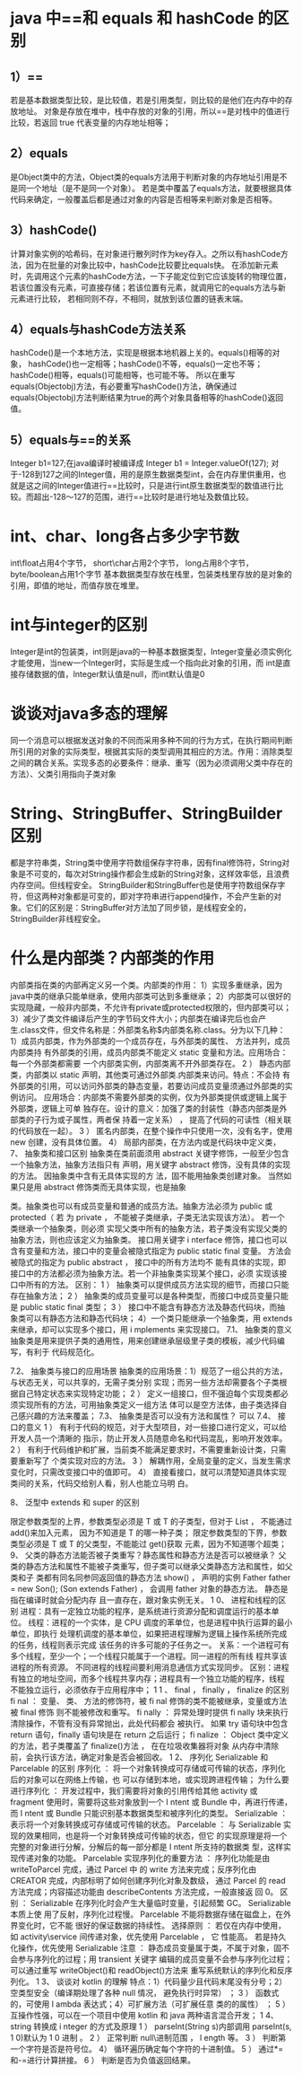 # java 中==和 equals 和 hashCode 的区别
## 1）== 
若是基本数据类型比较，是比较值，若是引用类型，则比较的是他们在内存中的存放地址。
对象是存放在堆中，栈中存放的对象的引用，所以==是对栈中的值进行比较，若返回 true
代表变量的内存地址相等；
## 2）equals
是Object类中的方法，Object类的equals方法用于判断对象的内存地址引用是不是同一个地址（是不是同一个对象）。
若是类中覆盖了equals方法，就要根据具体代码来确定，一般覆盖后都是通过对象的内容是否相等来判断对象是否相等。
## 3）hashCode()
计算对象实例的哈希码，在对象进行散列时作为key存入。之所以有hashCode方法，因为在批量的对象比较中，hashCode比较要比equals快。
在添加新元素时，先调用这个元素的hashCode方法，一下子能定位到它应该旋转的物理位置，若该位置没有元素，可直接存储；若该位置有元素，就调用它的equals方法与新元素进行比较，
若相同则不存，不相同，就放到该位置的链表末端。
## 4）equals与hashCode方法关系
hashCode()是一个本地方法，实现是根据本地机器上关的。equals()相等的对象，
hashCode()也一定相等；hashCode()不等，equals()一定也不等；hashCode()相等，equals()可能相等，也可能不等。
所以在重写equals(Objectobj)方法，有必要重写hashCode()方法，确保通过
equals(Objectobj)方法判断结果为true的两个对象具备相等的hashCode()返回值。
## 5）equals与==的关系
Integer b1=127;在java编译时被编译成
Integer b1 = Integer.valueOf(127);
对于-128到127之间的Integer值，用的是原生数据类型int，会在内存里供重用，也就是这之间的Integer值进行==比较时，只是进行int原生数据类型的数值进行比较。而超出-128〜127的范围，进行==比较时是进行地址及数值比较。

# int、char、long各占多少字节数
int\float占用4个字节，
short\char占用2个字节，
long占用8个字节，
byte/boolean占用1个字节
基本数据类型存放在栈里，包装类栈里存放的是对象的引用，即值的地址，而值存放在堆里。

# int与integer的区别
Integer是int的包装类，int则是java的一种基本数据类型，Integer变量必须实例化才能使用，当new一个Integer时，实际是生成一个指向此对象的引用，而
int是直接存储数据的值，Integer默认值是null，而int默认值是0

# 谈谈对java多态的理解
同一个消息可以根据发送对象的不同而采用多种不同的行为方式，在执行期间判断所引用的对象的实际类型，根据其实际的类型调用其相应的方法。作用：消除类型之间的耦合关系。实现多态的必要条件：继承、重写（因为必须调用父类中存在的方法）、父类引用指向子类对象

# String、StringBuffer、StringBuilder区别
都是字符串类，String类中使用字符数组保存字符串，因有final修饰符，String对象是不可变的，每次对String操作都会生成新的String对象，这样效率低，且浪费内存空间。但线程安全。
StringBuilder和StringBuffer也是使用字符数组保存字符，但这两种对象都是可变的，即对字符串进行append操作，不会产生新的对象。它们的区别是：StringBuffer对方法加了同步锁，是线程安全的，StringBuilder非线程安全。

# 什么是内部类？内部类的作用
内部类指在类的内部再定义另一个类。内部类的作用：
1）实现多重继承，因为java中类的继承只能单继承，使用内部类可达到多重继承；
2）内部类可以很好的实现隐藏，一般非内部类，不允许有private或protected权限的，但内部类可以；
3）减少了类文件编译后产生的字节码文件大小；内部类在编译完后也会产生.class文件，但文件名称是：外部类名称$内部类名称.class。分为以下几种：
  1）成员内部类，作为外部类的一个成员存在，与外部类的属性、
方法并列，成员内部类持
有外部类的引用，成员内部类不能定义
static
变量和方法。应用场合：每一个外部类都需要
一个内部类实例，内部类离不开外部类存在。
2
）
静态内部类，内部类以
static
声明，其他类可通过外部类.内部类来访问。特点：不会持
有外部类的引用，可以访问外部类的静态变量，若要访问成员变量须通过外部类的实例访问。
应用场合：内部类不需要外部类的实例，仅为外部类提供或逻辑上属于外部类，逻辑上可单
独存在。设计的意义：加强了类的封装性（静态内部类是外部类的子行为或子属性，两者保
持着一定关系）
，
提高了代码的可读性（相关联的代码放在一起）。
3
）
匿名内部类，在整个操作中只使用一次，没有名字，使用
new
创建，没有具体位置。
4）
局部内部类，在方法内或是代码块中定义类，
7、
抽象类和接口区别
抽象类在类前面须用
abstract
关键字修饰，一般至少包含一个抽象方法，抽象方法指只有
声明，用关键字
abstract
修饰，没有具体的实现的方法。
因抽象类中含有无具体实现的方
法，固不能用抽象类创建对象。
当然如果只是用
abstract
修饰类而无具体实现，也是抽象

类。抽象类也可以有成员变量和普通的成员方法。抽象方法必须为
public
或
protected（
若
为
private
，
不能被子类继承，子类无法实现该方法）。
若一个类继承一个抽象类，则必须
实现父类中所有的抽象方法，若子类没有实现父类的抽象方法，则也应该定义为抽象类。
接口用关键字
i
nterface
修饰，接口也可以含有变量和方法，接口中的变量会被隐式指定为
public
static
final
变量。
方法会被隐式的指定为
public
abstract
，
接口中的所有方法均不
能有具体的实现，即接口中的方法都必须为抽象方法。若一个非抽象类实现某个接口，必须
实现该接口中所有的方法。
区别：
1
）
抽象类可以提供成员方法实现的细节，而接口只能存在抽象方法；
2
）
抽象类的成员变量可以是各种类型，而接口中成员变量只能是
public
static
final
类型；
3
）
接口中不能含有静态方法及静态代码块，而抽象类可以有静态方法和静态代码块；
4）一个类只能继承一个抽象类，用
extends
来继承，却可以实现多个接口，用
i
mplements
来实现接口。
7.1、
抽象类的意义
抽象类是用来提供子类的通用性，用来创建继承层级里子类的模板，减少代码编写，有利于
代码规范化。

7.2、
抽象类与接口的应用场景
抽象类的应用场景：1）规范了一组公共的方法，与状态无关，可以共享的，无需子类分别
实现；而另一些方法却需要各个子类根据自己特定状态来实现特定功能；
2
）
定义一组接口，但不强迫每个实现类都必须实现所有的方法，可用抽象类定义一组方法
体可以是空方法体，由子类选择自己感兴趣的方法来覆盖；
7.3、
抽象类是否可以没有方法和属性？
可以
7.4、
接口的意义
1
）
有利于代码的规范，对于大型项目，对一些接口进行定义，可以给开发人员一个清晰的
指示，防止开发人员随意命名和代码混乱，影响开发效率。
2
）
有利于代码维护和扩展，当前类不能满足要求时，不需要重新设计类，只需要重新写了
个类实现对应的方法。
3
）
解耦作用，全局变量的定义，当发生需求变化时，只需改变接口中的值即可。
4）
直接看接口，就可以清楚知道具体实现类间的关系，代码交给别人看，别人也能立马明
白。

8、
泛型中
extends
和
super
的区别
<?
extends
T>限定参数类型的上界，参数类型必须是
T
或
T
的子类型，但对于
List<?
extends
T>
，
不能通过
add()来加入元素，
因为不知道<?
extends
T>是
T
的哪一种子类；
<?
super
T>限定参数类型的下界，参数类型必须是
T
或
T
的父类型，不能能过
get()获取
元素，因为不知道哪个超类；
9、
父类的静态方法能否被子类重写？静态属性和静态方法是否可以被继承？
父类的静态方法和属性不能被子类重写，但子类可以继承父类静态方法和属性，如父类和子
类都有同名同参同返回值的静态方法
show()
，
声明的实例
Father
father
=
new
Son();
(Son
extends
Father)
，
会调用
father
对象的静态方法。
静态是指在编译时就会分配内存
且一直存在，跟对象实例无关。
1
0、
进程和线程的区别
进程：具有一定独立功能的程序，是系统进行资源分配和调度运行的基本单位。
线程：进程的一个实体，是
CPU
调度的苯单位，也是进程中执行运算的最小单位，即执行
处理机调度的基本单位，如果把进程理解为逻辑上操作系统所完成的任务，线程则表示完成
该任务的许多可能的子任务之一。
关系：一个进程可有多个线程，至少一个；一个线程只能属于一个进程。同一进程的所有线

程共享该进程的所有资源。
不同进程的线程间要利用消息通信方式实现同步。
区别：进程有独立的地址空间，而多个线程共享内存；进程具有一个独立功能的程序，线程
不能独立运行，必须依存于应用程序中；
1
1
、
final
，
finally
，
finalize
的区别
fi
nal
：
变量、
类、
方法的修饰符，被
fi
nal
修饰的类不能被继承，变量或方法被
final
修饰
则不能被修改和重写。
fi
nally
：
异常处理时提供
fi
nally
块来执行清除操作，不管有没有异常抛出，此处代码都会
被执行。
如果
try
语句块中包含
return
语句，finally
语句块是在
return
之后运行；
fi
nalize
：
Object
类中定义的方法，若子类覆盖了
finalize()方法
，
在在垃圾收集器将对象
从内存中清除前，会执行该方法，确定对象是否会被回收。
1
2、
序列化
Serializable
和
Parcelable
的区别
序列化
：
将一个对象转换成可存储或可传输的状态，序列化后的对象可以在网络上传输，也
可以存储到本地，或实现跨进程传输；
为什么要进行序列化
：
开发过程中，我们需要将对象的引用传给其他
activity
或
fragment
使用时，需要将这些对象放到一个
I
ntent
或
Bundle
中，再进行传递，而
I
ntent
或
Bundle
只能识别基本数据类型和被序列化的类型。

Serializable
：
表示将一个对象转换成可存储或可传输的状态。
Parcelable
：
与
Serializable
实现的效果相同，也是将一个对象转换成可传输的状态，但它
的实现原理是将一个完整的对象进行分解，分解后的每一部分都是
I
ntent
所支持的数据类
型，这样实现传递对象的功能。
Parcelable
实现序列化的重要方法
：
序列化功能是由
writeToParcel
完成，通过
Parcel
中
的
write
方法来完成；反序列化由
CREATOR
完成，内部标明了如何创建序列化对象及数级，
通过
Parcel
的
read
方法完成；内容描述功能由
describeContents
方法完成，一般直接返
回
0。
区别
：
Serializable
在序列化时会产生大量临时变量，引起频繁
GC。
Serializable
本质上使
用了反射，序列化过程慢。
Parcelable
不能将数据存储在磁盘上，在外界变化时，它不能
很好的保证数据的持续性。
选择原则
：
若仅在内存中使用，如
activity\service
间传递对象，优先使用
Parcelable
，
它
性能高。
若是持久化操作，优先使用
Serializable
注意
：
静态成员变量属于类，不属于对象，固不会参与序列化的过程；用
transient
关键字
编辑的成员变量不会参与序列化过程；可以通过重写
writeObject()和
readObject()方法来
重写系统默认的序列化和反序列化。

1
3、
谈谈对
kotlin
的理解
特点：1）代码量少且代码末尾没有分号；2）空类型安全（编译期处理了各种
null
情况，
避免执行时异常）
；
3
）
函数式的，可使用
l
ambda
表达式；4）可扩展方法（可扩展任意
类的的属性）
；
5
）
互操作性强，可以在一个项目中使用
kotlin
和
java
两种语言混合开发；
1
4、
string
转换成
i
nteger
的方式及原理
1
）
parseInt(String
s)内部调用
parseInt(s,
1
0)默认为
1
0
进制
。
2
）
正常判断
null\进制范围
，
l
ength
等。
3
）
判断第一个字符是否是符号位。
4）
循环遍历确定每个字符的十进制值。
5
）
通过*=和-=进行计算拼接。
6
）
判断是否为负值返回结果。
